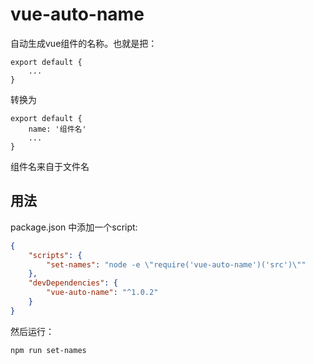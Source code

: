# vue-auto-name


自动生成vue组件的名称。也就是把：
```vue
export default {
    ...
}
```
转换为
```vue
export default {
    name: '组件名'
    ...
}
```
组件名来自于文件名

## 用法
package.json 中添加一个script:

```json
{
    "scripts": {
        "set-names": "node -e \"require('vue-auto-name')('src')\""
    },
    "devDependencies": {   
        "vue-auto-name": "^1.0.2"
    }
}
```
然后运行：  

`npm run set-names`
